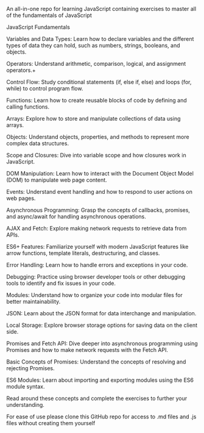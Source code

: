 An all-in-one repo for learning JavaScript containing exercises to master all of the fundamentals of JavaScript 

JavaScript Fundamentals 

Variables and Data Types: Learn how to declare variables and the different types of data they can hold, such as numbers, strings, booleans, and objects.

Operators: Understand arithmetic, comparison, logical, and assignment operators.+

Control Flow: Study conditional statements (if, else if, else) and loops (for, while) to control program flow.

Functions: Learn how to create reusable blocks of code by defining and calling functions.

Arrays: Explore how to store and manipulate collections of data using arrays.

Objects: Understand objects, properties, and methods to represent more complex data structures.

Scope and Closures: Dive into variable scope and how closures work in JavaScript.

DOM Manipulation: Learn how to interact with the Document Object Model (DOM) to manipulate web page content.

Events: Understand event handling and how to respond to user actions on web pages.

Asynchronous Programming: Grasp the concepts of callbacks, promises, and async/await for handling asynchronous operations.

AJAX and Fetch: Explore making network requests to retrieve data from APIs.

ES6+ Features: Familiarize yourself with modern JavaScript features like arrow functions, template literals, destructuring, and classes.

Error Handling: Learn how to handle errors and exceptions in your code.

Debugging: Practice using browser developer tools or other debugging tools to identify and fix issues in your code.

Modules: Understand how to organize your code into modular files for better maintainability.

JSON: Learn about the JSON format for data interchange and manipulation.

Local Storage: Explore browser storage options for saving data on the client side.

Promises and Fetch API: Dive deeper into asynchronous programming using Promises and how to make network requests with the Fetch API.

Basic Concepts of Promises: Understand the concepts of resolving and rejecting Promises.

ES6 Modules: Learn about importing and exporting modules using the ES6 module syntax.


Read around these concepts and complete the exercises to further your understanding.

For ease of use please clone this GitHub repo for access to .md files and .js files without creating them yourself
